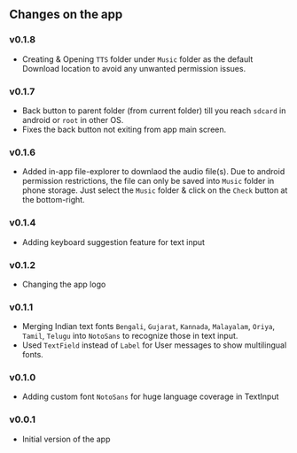 ## Changes on the app

### v0.1.8
- Creating & Opening `TTS` folder under `Music` folder as the default Download location to avoid any unwanted permission issues. 

### v0.1.7
- Back button to parent folder (from current folder) till you reach `sdcard` in android or `root` in other OS.
- Fixes the back button not exiting from app main screen.

### v0.1.6
- Added in-app file-explorer to downlaod the audio file(s). Due to android permission restrictions, the file can only be saved into `Music` folder in phone storage. Just select the `Music` folder & click on the `Check` button at the bottom-right.

### v0.1.4
- Adding keyboard suggestion feature for text input

### v0.1.2
- Changing the app logo

### v0.1.1
- Merging Indian text fonts `Bengali`, `Gujarat`, `Kannada`, `Malayalam`, `Oriya`, `Tamil`, `Telugu` into `NotoSans` to recognize those in text input.
- Used `TextField` instead of `Label` for User messages to show multilingual fonts.

### v0.1.0
- Adding custom font `NotoSans` for huge language coverage in TextInput

### v0.0.1
- Initial version of the app
